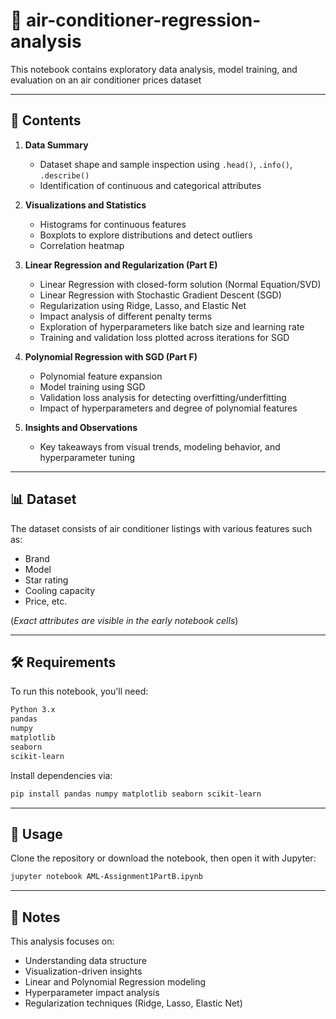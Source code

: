 # 📘 air-conditioner-regression-analysis



This notebook contains exploratory data analysis, model training, and evaluation on an air conditioner prices dataset

---

## 📂 Contents

1. **Data Summary**
   - Dataset shape and sample inspection using `.head()`, `.info()`, `.describe()`
   - Identification of continuous and categorical attributes

2. **Visualizations and Statistics**
   - Histograms for continuous features
   - Boxplots to explore distributions and detect outliers
   - Correlation heatmap

3. **Linear Regression and Regularization (Part E)**
   - Linear Regression with closed-form solution (Normal Equation/SVD)
   - Linear Regression with Stochastic Gradient Descent (SGD)
   - Regularization using Ridge, Lasso, and Elastic Net
   - Impact analysis of different penalty terms
   - Exploration of hyperparameters like batch size and learning rate
   - Training and validation loss plotted across iterations for SGD

4. **Polynomial Regression with SGD (Part F)**
   - Polynomial feature expansion
   - Model training using SGD
   - Validation loss analysis for detecting overfitting/underfitting
   - Impact of hyperparameters and degree of polynomial features

5. **Insights and Observations**
   - Key takeaways from visual trends, modeling behavior, and hyperparameter tuning

---

## 📊 Dataset

The dataset consists of air conditioner listings with various features such as:
- Brand
- Model
- Star rating
- Cooling capacity
- Price, etc.

(*Exact attributes are visible in the early notebook cells*)

---

## 🛠️ Requirements

To run this notebook, you'll need:

```bash
Python 3.x
pandas
numpy
matplotlib
seaborn
scikit-learn
```

Install dependencies via:

```bash
pip install pandas numpy matplotlib seaborn scikit-learn
```

---

## 🚀 Usage

Clone the repository or download the notebook, then open it with Jupyter:

```bash
jupyter notebook AML-Assignment1PartB.ipynb
```

---

## 📎 Notes

This analysis focuses on:
- Understanding data structure
- Visualization-driven insights
- Linear and Polynomial Regression modeling
- Hyperparameter impact analysis
- Regularization techniques (Ridge, Lasso, Elastic Net)
